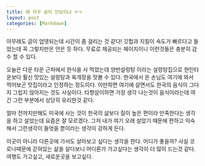 ```yaml
---
title: 왜 자꾸 글이 안보이냐 ㅠㅜ
layout: post
categories: [Markdown]
---
```


아무래도 글이 업뎃되는데 시간이 좀 걸리는 것 같다!
깃헙과 지킬이 속도가 빠르다고 들었는데 꼭 그렇지만은 안은 듯 하다.
무료로 제공되는 페이지이니 이런것들은 충분히 감수 할 수 있다.

오늘은 다운 타운 근처에서 한식을 사 먹었는데 양반설렁탕 이라는 설렁탕집으로 한인타운보다 훨신 맛있는 설렁탕과 육개장을 맛볼 수 있다.
한국에서 온 손님도 여기에 와서 먹어보곤 맛집이라고 인정하는 정도이다.
이만하면 여기에 살면서도 한국의 음식이 그다지 그립지 않아지는 것도 사실이다.
타향살이하면 가장 생각 나는것이 음식이라는데 여긴 그런 부분에서 상당히 유리한것 같다.

얼마 전까지만해도 미국에 사는 것이 한국의 삶보다 질이 높은 편이라 만족한다는 생각을 하고 살았는데 요즘은 잘 모르겠다.
그저 내가 여기 오래 살았기 때문에 편하고 익숙해서 그런생각이 들엇을 뿐이라는 생각이 강하게 든다.

이곳이 아니라 다른곳에 가서도 살아보고 싶다는 생각을 한다.
어디가 좋을까? 
사실 코로나때문에 갇혀있는 삶을 살다보니 어디론가 가고싶다는 생각이 더 많이 드는것 같다.
여행도 가고싶고, 새로운곳을 보고싶다.
